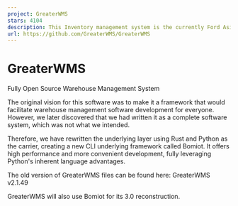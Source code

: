 ```yaml
---
project: GreaterWMS
stars: 4104
description: This Inventory management system is the currently Ford Asia Pacific after-sales logistics warehousing supply chain process . After I leave Ford , I start this project . You can share your vacant warehouse space, use it for those in need, and generate income
url: https://github.com/GreaterWMS/GreaterWMS
---
```


GreaterWMS
==========

Fully Open Source Warehouse Management System

The original vision for this software was to make it a framework that would facilitate warehouse management software development for everyone. However, we later discovered that we had written it as a complete software system, which was not what we intended.

Therefore, we have rewritten the underlying layer using Rust and Python as the carrier, creating a new CLI underlying framework called Bomiot. It offers high performance and more convenient development, fully leveraging Python's inherent language advantages.

The old version of GreaterWMS files can be found here: GreaterWMS v2.1.49

GreaterWMS will also use Bomiot for its 3.0 reconstruction.
